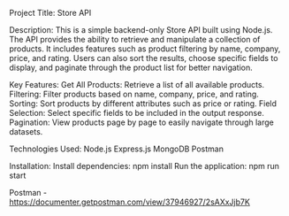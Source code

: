 Project Title: Store API

Description:
This is a simple backend-only Store API built using Node.js. The API provides the ability to retrieve and manipulate a collection of products. It includes features such as product filtering by name, company, price, and rating. Users can also sort the results, choose specific fields to display, and paginate through the product list for better navigation.

Key Features:
Get All Products: Retrieve a list of all available products.
Filtering: Filter products based on name, company, price, and rating.
Sorting: Sort products by different attributes such as price or rating.
Field Selection: Select specific fields to be included in the output response.
Pagination: View products page by page to easily navigate through large datasets.

Technologies Used: Node.js Express.js MongoDB Postman

Installation:
Install dependencies: npm install Run the application: npm run start

Postman - https://documenter.getpostman.com/view/37946927/2sAXxJjb7K
